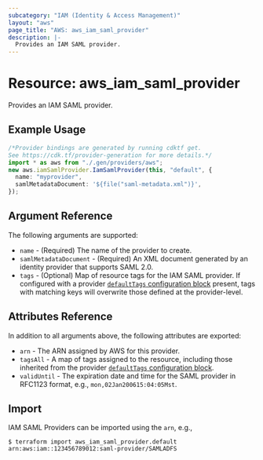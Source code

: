 ```yaml
---
subcategory: "IAM (Identity & Access Management)"
layout: "aws"
page_title: "AWS: aws_iam_saml_provider"
description: |-
  Provides an IAM SAML provider.
---
```


# Resource: aws\_iam\_saml\_provider

Provides an IAM SAML provider.

## Example Usage

```typescript
/*Provider bindings are generated by running cdktf get.
See https://cdk.tf/provider-generation for more details.*/
import * as aws from "./.gen/providers/aws";
new aws.iamSamlProvider.IamSamlProvider(this, "default", {
  name: "myprovider",
  samlMetadataDocument: '${file("saml-metadata.xml")}',
});

```

## Argument Reference

The following arguments are supported:

* `name` - (Required) The name of the provider to create.
* `samlMetadataDocument` - (Required) An XML document generated by an identity provider that supports SAML 2.0.
* `tags` - (Optional) Map of resource tags for the IAM SAML provider. If configured with a provider [`defaultTags` configuration block](https://registry.terraform.io/providers/hashicorp/aws/latest/docs#default_tags-configuration-block) present, tags with matching keys will overwrite those defined at the provider-level.

## Attributes Reference

In addition to all arguments above, the following attributes are exported:

* `arn` - The ARN assigned by AWS for this provider.
* `tagsAll` - A map of tags assigned to the resource, including those inherited from the provider [`defaultTags` configuration block](https://registry.terraform.io/providers/hashicorp/aws/latest/docs#default_tags-configuration-block).
* `validUntil` - The expiration date and time for the SAML provider in RFC1123 format, e.g., `mon,02Jan200615:04:05Mst`.

## Import

IAM SAML Providers can be imported using the `arn`, e.g.,

```console
$ terraform import aws_iam_saml_provider.default arn:aws:iam::123456789012:saml-provider/SAMLADFS
```
